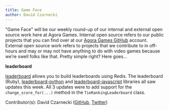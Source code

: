 ```yaml
---
title: Game Face
author: David Czarnecki
---
```

"Game Face" will be our weekly round-up of our internal and external open source work here at Agora Games. Internal open source refers to our public projects that you can find over at our [Agora Games GitHub](https://github.com/agoragames/) account. External open source work refers to projects that we contribute to in off-hours and may or may not have anything to do with video games because we’re swell folks like that. Pretty simple right? Here goes…

**leaderboard**

[leaderboard](https://github.com/agoragames/leaderboard/) allows you to build leaderboards using Redis. The leaderboard (Ruby), [leaderboard-python](https://github.com/agoragames/leaderboard-python) and [leaderboard-javascript](https://github.com/agoragames/leaderboard-coffeescript) libraries all saw updates this week. All 3 updates were to add support for the `change_score_for(...)` method in the `TieRankingLeaderboard` class.

Contributor(s): David Czarnecki ([GitHub](https://github.com/czarneckid/), [Twitter](https://twitter.com/czarneckid))